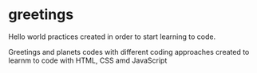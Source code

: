 # greetings
Hello world practices created in order to start learning to code.

Greetings and planets codes with different coding approaches 
created to learnm to code with HTML, CSS amd JavaScript 
